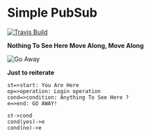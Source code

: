 # Simple PubSub
  
[![Travis Build](https://travis-ci.org/Jerczu/simplepubsub.svg?branch=master)](https://travis-ci.org/Jerczu/simplepubsub)    
  
**Nothing To See Here Move Along, Move Along**  
  
![Go Away](https://media.giphy.com/media/jFOfst9YpIARG/giphy.gif)
  
**Just to reiterate**  
```flow
st=>start: You Are Here
op=>operation: Login operation
cond=>condition: Anything To See Here ?
e=>end: GO AWAY!

st->cond
cond(yes)->e
cond(no)->e
```
